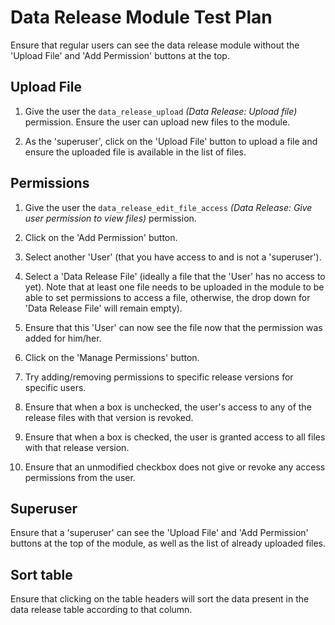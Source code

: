 # Data Release Module Test Plan 

Ensure that regular users can see the data release module without the 
'Upload File' and 'Add Permission' buttons at the top.


## Upload File
1. Give the user the `data_release_upload` *(Data Release: Upload file)* permission. 
 Ensure the user can upload new files to the module.
 
2. As the 'superuser', click on the 'Upload File' button to upload a file 
 and ensure the uploaded file is available in the list of files.
 
## Permissions

1. Give the user the `data_release_edit_file_access` *(Data Release: Give user 
permission to view files)* permission.

2. Click on the 'Add Permission' button.

3. Select another 'User' (that you have access to and is not a 'superuser').
 
4. Select a 'Data Release File' (ideally a file that the 'User' has no 
access to yet). Note that at least one file needs to be uploaded in the 
module to be able to set permissions to access a file, otherwise, the drop 
down for 'Data Release File' will remain empty).
 
5. Ensure that this 'User' can now see the file now that the 
permission was added for him/her.

6. Click on the 'Manage Permissions' button.

7. Try adding/removing permissions to specific release versions for specific users.

8. Ensure that when a box is unchecked, the user's access to any of the release 
files with that version is revoked.

9. Ensure that when a box is checked, the user is granted access to all files with 
that release version.

10. Ensure that an unmodified checkbox does not give or revoke any access permissions 
from the user.

## Superuser

Ensure that a 'superuser' can see the 'Upload File' and 'Add 
Permission' buttons at the top of the module, as well as the list of already 
uploaded files.

## Sort table
 
Ensure that clicking on the table headers will sort the data present 
in the data release table according to that column.
